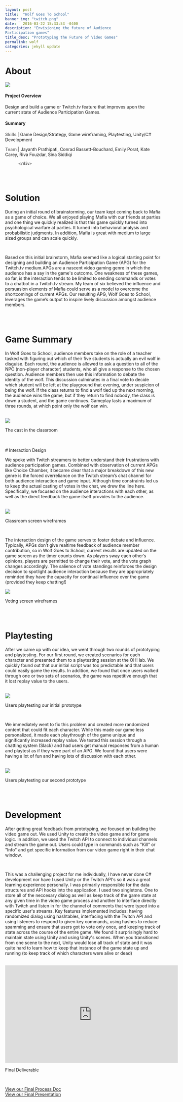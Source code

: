 ```yaml
---
layout: post
title:  "Wolf Goes To School"
banner_img: "twitch.png"
date:   2016-03-22 15:33:53 -0400
description: "Envisioning the future of Audience 
Participation games"
title_desc: "Prototyping the Future of Video Games"
permalink: wolf
categories: jekyll update
---
```



# About

<div class="row">
	    <div class="col-sm-8">
<img src="/img/wolfe_title_card.png">
          </div>
          <div class="col-sm-4">
          <h4>Project Overview</h4>
          <p>
          	Design and build a game or Twitch.tv feature that improves upon the current state of Audience Participation Games.
		      </p>
            <h4> Summary </h4> 
            <p><b style="color:grey;">Skills </b>| Game Design/Strategy, Game wireframing, Playtesting, Unity/C# Development </p>
            <p><b style="color:grey;">Team</b> | Jayanth Prathipati, Conrad Bassett-Bouchard, Emily Porat, Kate Carey, Riva Fouzdar, Sina Siddiqi</p> 



          </div>
</div>


<br> 
<br> 

# Solution 

During an initial round of brainstorming, our team kept coming back to Mafia as a game of choice. We all enjoyed playing Mafia with our friends at parties and one thing we quickly realized is that this game quickly turned into psychological warfare at parties. It turned into behavioral analysis and probabilistic judgments. In addition, Mafia is great with medium to large sized groups and can scale quickly.

<br> 



Based on this initial brainstorm, Mafia seemed like a logical starting point for designing and building an Audience Participation Game (APG) for the Twitch.tv medium.APGs are a nascent video gaming genre in which the audience has a say in the game's outcome. One weakness of these games, so far, is the interaction tends to be limited to sending commands or votes to a chatbot in a Twitch.tv stream. My team of six believed the influence and persuasion elements of Mafia could serve as a model to overcome the shortcomings of current APGs. Our resulting APG, Wolf Goes to School, leverages the game’s output to inspire lively discussion amongst audience members.

<br>
<br> 

# Game Summary

In Wolf Goes to School, audience members take on the role of a teacher tasked with figuring out which of their five students is actually an evil wolf in disguise. Each round, the audience is allowed to ask a question to all of the NPC (non-player character) students, who all give a response to the chosen question. Audience members then use this information to debate the identity of the wolf. This discussion culminates in a final vote to decide which student will be left at the playground that evening, under suspicion of being the wolf. If the class returns to find a wolf tied up the next morning, the audience wins the game, but if they return to find nobody, the class is down a student, and the game continues. Gameplay lasts a maximum of three rounds, at which point only the wolf can win.

<br> 

<img src="/img/wolfe_cast.png">
<p id="post-caption">The cast in the classroom</p>

<br> 
<br> 
# Interaction Design 

We spoke with Twitch streamers to better understand their frustrations with audience participation games. Combined with observation of current APGs like Choice Chamber, it became clear that a major breakdown of this new genre is the forced overreliance on the Twitch stream’s chat channel for both audience interaction and game input. Although time constraints led us to keep the actual casting of votes in the chat, we drew the line here. Specifically, we focused on the audience interactions with each other, as well as the direct feedback the game itself provides to the audience.

<br> 

<img src="/img/wolfe_screen_1.png">
<p id="post-caption">Classroom screen wireframes</p>

<br> 

The interaction design of the game serves to foster debate and influence. Typically, APGs don’t give realtime feedback of audience member contribution, so in Wolf Goes to School, current results are updated on the game screen as the timer counts down. As players sway each other’s opinions, players are permitted to change their vote, and the vote graph changes accordingly. The salience of vote standings reinforces the design decision to spotlight audience interaction because they are appropriately reminded they have the capacity for continual influence over the game (provided they keep chatting!)

<img src="/img/wolfe_screen_2.png">
<p id="post-caption">Voting screen wireframes</p>

<br> 
<br> 

# Playtesting 

After we came up with our idea, we went through two rounds of prototyping and playtesting. For our first round, we created scenarios for each character and presented them to a playtesting session at the OH! lab. We quickly found out that our initial script was too predictable and that users could easily game the results. In addition, we found that once users walked through one or two sets of scenarios, the game was repetitive enough that it lost replay value to the users. 

<br> 

<img src="/img/playtest_1.JPG">
<p id="post-caption">Users playtesting our initial prototype</p>

<br> 

We immediately went to fix this problem and created more randomized content that could fit each character. While this made our game less personalized, it made each playthrough of the game unique and significantly increased replay value. We tested this session through a chatting system (Slack) and had users get manual responses 
from a human and playtest as if they were part of an APG. We found that users were having a lot of fun and having lots of discussion with each other.

<br> 

<img src="/img/playtest_2.png">
<p id="post-caption">Users playtesting our second prototype</p>


<br> 
<br> 

# Development 

After getting great feedback from prototyping, we focused on building the video game out. We used Unity to create the video game and for game logic. In addition, we used the Twitch API to connect to individual channels and stream the game out. Users could type in commands such as "Kill" or "Info" and get specific information from our video game right in their chat window.

<br> 

This was a challenging project for me individually, I have never done C# development nor have I used Unity or the Twitch API's so it was a great learning experience personally. I was primarily responsible for the data structures and API hooks into the application. I used two singletons. One to store all of the neccesary dialog as well as keep track of the game state at any given time in the video game process and another to interface directly with Twitch and listen in for the channel of comments that were typed into a specific user's streams. Key features implemented includes: having randomized dialog using hashtables, interfacing with the Twitch API and using listeners to respond to given key commands, using hashes to reduce spamming and ensure that users got to vote only once, and keeping track of state across the course of the entire game. We found it surprisingly hard to maintain state using Unity and using Unity's scenes. When you transitioned from one scene to the next, Unity would lose all track of state and it was quite hard to learn how to keep that instance of the game state up and running (to keep track of which characters were alive or dead)

<br> 



<iframe width="560" height="315" src="https://www.youtube.com/embed/7Ymg30p_jSw" frameborder="0" allowfullscreen></iframe>
<p id="post-caption">Final Deliverable</p>

<br> 

<a href="https://drive.google.com/file/d/0BydD14xNnK9bZnhfM3BkXzBsMUE/view?usp=sharing">View our Final Process Doc </a>
<br> 
<a href="https://drive.google.com/file/d/0B4jGw51WbvANU3EwU0lQczVmem8/view?usp=sharing">View our Final Presentation</a>






